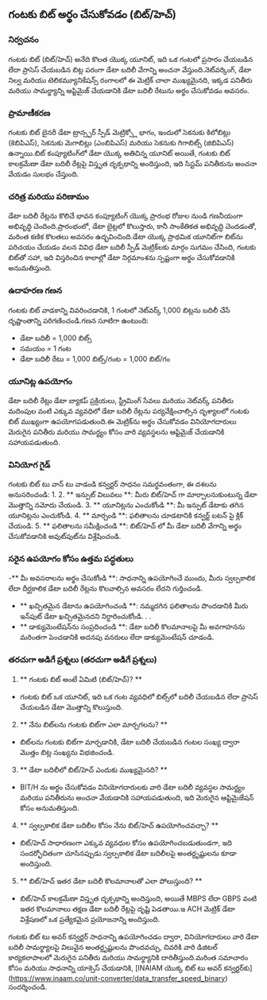 ## గంటకు బిట్ అర్థం చేసుకోవడం (బిట్/హెచ్)

### నిర్వచనం
గంటకు బిట్ (బిట్/హెచ్) అనేది కొలత యొక్క యూనిట్, ఇది ఒక గంటలో ప్రసారం చేయబడిన లేదా ప్రాసెస్ చేయబడిన బిట్ల పరంగా డేటా బదిలీ వేగాన్ని అంచనా వేస్తుంది.నెట్‌వర్కింగ్, డేటా నిల్వ మరియు టెలికమ్యూనికేషన్స్ రంగాలలో ఈ మెట్రిక్ చాలా ముఖ్యమైనది, ఇక్కడ పనితీరు మరియు సామర్థ్యాన్ని ఆప్టిమైజ్ చేయడానికి డేటా బదిలీ రేటును అర్థం చేసుకోవడం అవసరం.

### ప్రామాణీకరణ
గంటకు బిట్ బైనరీ డేటా ట్రాన్స్ఫర్ స్పీడ్ మెట్రిక్స్లో భాగం, ఇందులో సెకనుకు కిలోబిట్లు (కెబిపిఎస్), సెకనుకు మెగాబిట్లు (ఎంబిపిఎస్) మరియు సెకనుకు గిగాబిట్స్ (జిబిపిఎస్) ఉన్నాయి.బిట్ కంప్యూటింగ్‌లో డేటా యొక్క అతిచిన్న యూనిట్ అయితే, గంటకు బిట్ కాలక్రమేణా డేటా బదిలీ రేట్లపై విస్తృత దృక్పథాన్ని అందిస్తుంది, ఇది సిస్టమ్ పనితీరును అంచనా వేయడం సులభం చేస్తుంది.

### చరిత్ర మరియు పరిణామం
డేటా బదిలీ రేట్లను కొలిచే భావన కంప్యూటింగ్ యొక్క ప్రారంభ రోజుల నుండి గణనీయంగా అభివృద్ధి చెందింది.ప్రారంభంలో, డేటా బైట్లలో కొలుస్తారు, కానీ సాంకేతికత అభివృద్ధి చెందడంతో, మరింత కణిక కొలతలు అవసరం ఉద్భవించింది.డేటా యొక్క ప్రాథమిక యూనిట్‌గా బిట్‌ను పరిచయం చేయడం వలన వివిధ డేటా బదిలీ స్పీడ్ మెట్రిక్‌లకు మార్గం సుగమం చేసింది, గంటకు బిట్‌తో సహా, ఇది విస్తరించిన కాలాల్లో డేటా నిర్గమాంశను స్పష్టంగా అర్థం చేసుకోవడానికి అనుమతిస్తుంది.

### ఉదాహరణ గణన
గంటకు బిట్ వాడకాన్ని వివరించడానికి, 1 గంటలో నెట్‌వర్క్ 1,000 బిట్లను బదిలీ చేసే దృష్టాంతాన్ని పరిగణించండి.గణన సూటిగా ఉంటుంది:
- డేటా బదిలీ = 1,000 బిట్స్
- సమయం = 1 గంట
- డేటా బదిలీ రేటు = 1,000 బిట్స్/గంట = 1,000 బిట్/గం

### యూనిట్ల ఉపయోగం
డేటా బదిలీ రేట్లు డేటా బ్యాకప్ ప్రక్రియలు, స్ట్రీమింగ్ సేవలు మరియు నెట్‌వర్క్ పనితీరు మదింపుల వంటి ఎక్కువ వ్యవధిలో డేటా బదిలీ రేట్లను పర్యవేక్షించాల్సిన దృశ్యాలలో గంటకు బిట్ ముఖ్యంగా ఉపయోగపడుతుంది.ఈ మెట్రిక్‌ను అర్థం చేసుకోవడం వినియోగదారులు మెరుగైన పనితీరు మరియు సామర్థ్యం కోసం వారి వ్యవస్థలను ఆప్టిమైజ్ చేయడానికి సహాయపడుతుంది.

### వినియోగ గైడ్
గంటకు బిట్ టు వాన్ టు వాడండి కన్వర్టర్ సాధనం సమర్థవంతంగా, ఈ దశలను అనుసరించండి:
1.
2. ** ఇన్పుట్ విలువలు **: మీరు బిట్/హెచ్ గా మార్చాలనుకుంటున్న డేటా మొత్తాన్ని నమోదు చేయండి.
3. ** యూనిట్లను ఎంచుకోండి **: మీ ఇన్పుట్ డేటాకు తగిన యూనిట్లను ఎంచుకోండి.
4. ** మార్చండి **: ఫలితాలను చూడటానికి కన్వర్ట్ బటన్ పై క్లిక్ చేయండి.
5. ** ఫలితాలను సమీక్షించండి **: బిట్/హెచ్ లో మీ డేటా బదిలీ వేగాన్ని అర్థం చేసుకోవడానికి అవుట్‌పుట్‌ను విశ్లేషించండి.

### సరైన ఉపయోగం కోసం ఉత్తమ పద్ధతులు
-** మీ అవసరాలను అర్థం చేసుకోండి **: సాధనాన్ని ఉపయోగించే ముందు, మీరు స్వల్పకాలిక లేదా దీర్ఘకాలిక డేటా బదిలీ రేట్లను కొలవాల్సిన అవసరం లేదని గుర్తించండి.
- ** ఖచ్చితమైన డేటాను ఉపయోగించండి **: నమ్మదగిన ఫలితాలను పొందడానికి మీరు ఇన్‌పుట్ డేటా ఖచ్చితమైనదని నిర్ధారించుకోండి.
.
.
- ** డాక్యుమెంటేషన్‌ను సంప్రదించండి **: డేటా బదిలీ కొలమానాలపై మీ అవగాహనను మరింతగా పెంచడానికి అదనపు వనరులు లేదా డాక్యుమెంటేషన్ చూడండి.

### తరచుగా అడిగే ప్రశ్నలు (తరచుగా అడిగే ప్రశ్నలు)

1. ** గంటకు బిట్ అంటే ఏమిటి (బిట్/హెచ్)? **
- గంటకు బిట్ ఒక యూనిట్, ఇది ఒక గంట వ్యవధిలో బిట్స్‌లో బదిలీ చేయబడిన లేదా ప్రాసెస్ చేయబడిన డేటా మొత్తాన్ని కొలుస్తుంది.

2. ** నేను బిట్‌లను గంటకు బిట్‌గా ఎలా మార్చగలను? **
- బిట్‌లను గంటకు బిట్‌గా మార్చడానికి, డేటా బదిలీ చేయబడిన గంటల సంఖ్య ద్వారా మొత్తం బిట్ల సంఖ్యను విభజించండి.

3. ** డేటా బదిలీలో బిట్/హెచ్ ఎందుకు ముఖ్యమైనది? **
- BIT/H ను అర్థం చేసుకోవడం వినియోగదారులకు వారి డేటా బదిలీ వ్యవస్థల సామర్థ్యం మరియు పనితీరును అంచనా వేయడానికి సహాయపడుతుంది, ఇది మెరుగైన ఆప్టిమైజేషన్ కోసం అనుమతిస్తుంది.

4. ** స్వల్పకాలిక డేటా బదిలీల కోసం నేను బిట్/హెచ్ ఉపయోగించవచ్చా? **
- బిట్/హెచ్ సాధారణంగా ఎక్కువ వ్యవధుల కోసం ఉపయోగించబడుతుండగా, ఇది సందర్భోచితంగా చూసినప్పుడు స్వల్పకాలిక డేటా బదిలీలపై అంతర్దృష్టులను కూడా అందిస్తుంది.

5. ** బిట్/హెచ్ ఇతర డేటా బదిలీ కొలమానాలతో ఎలా పోలుస్తుంది? **
- బిట్/హెచ్ కాలక్రమేణా విస్తృత దృక్పథాన్ని అందిస్తుంది, అయితే MBPS లేదా GBPS వంటి ఇతర కొలమానాలు తక్షణ డేటా బదిలీ రేట్లపై దృష్టి పెడతాయి.ఇ ACH మెట్రిక్ డేటా విశ్లేషణలో ఒక ప్రత్యేకమైన ప్రయోజనాన్ని అందిస్తుంది.

గంటకు బిట్ టు అవర్ కన్వర్టర్ సాధనాన్ని ఉపయోగించడం ద్వారా, వినియోగదారులు వారి డేటా బదిలీ సామర్థ్యాలపై విలువైన అంతర్దృష్టులను పొందవచ్చు, చివరికి వారి డిజిటల్ కార్యకలాపాలలో మెరుగైన పనితీరు మరియు సామర్థ్యానికి దారితీస్తుంది.మరింత సమాచారం కోసం మరియు సాధనాన్ని యాక్సెస్ చేయడానికి, [INAIAM యొక్క బిట్ టు అవర్ కన్వర్టర్‌కు] (https://www.inaam.co/unit-converter/data_transfer_speed_binary) సందర్శించండి.